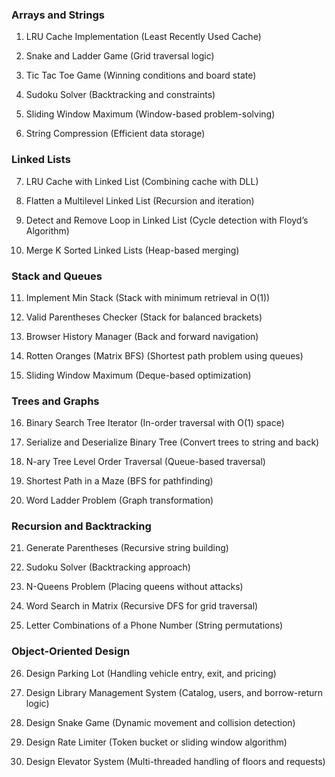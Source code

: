 
### Arrays and Strings 

1. LRU Cache Implementation (Least Recently Used Cache) 

2. Snake and Ladder Game (Grid traversal logic) 

3. Tic Tac Toe Game (Winning conditions and board state) 

4. Sudoku Solver (Backtracking and constraints) 

5. Sliding Window Maximum (Window-based problem-solving) 

6. String Compression (Efficient data storage) 

### Linked Lists 

7. LRU Cache with Linked List (Combining cache with DLL) 

8. Flatten a Multilevel Linked List (Recursion and iteration) 

9. Detect and Remove Loop in Linked List (Cycle detection with Floyd’s Algorithm) 

10. Merge K Sorted Linked Lists (Heap-based merging) 

### Stack and Queues 

11. Implement Min Stack (Stack with minimum retrieval in O(1)) 

12. Valid Parentheses Checker (Stack for balanced brackets) 

13. Browser History Manager (Back and forward navigation) 

14. Rotten Oranges (Matrix BFS) (Shortest path problem using queues) 

15. Sliding Window Maximum (Deque-based optimization) 

### Trees and Graphs 

16. Binary Search Tree Iterator (In-order traversal with O(1) space) 

17. Serialize and Deserialize Binary Tree (Convert trees to string and back) 

18. N-ary Tree Level Order Traversal (Queue-based traversal) 

19. Shortest Path in a Maze (BFS for pathfinding) 

20. Word Ladder Problem (Graph transformation) 

### Recursion and Backtracking 

21. Generate Parentheses (Recursive string building) 

22. Sudoku Solver (Backtracking approach) 

23. N-Queens Problem (Placing queens without attacks) 

24. Word Search in Matrix (Recursive DFS for grid traversal) 

25. Letter Combinations of a Phone Number (String permutations) 

### Object-Oriented Design 

26. Design Parking Lot (Handling vehicle entry, exit, and pricing) 

27. Design Library Management System (Catalog, users, and borrow-return logic) 

28. Design Snake Game (Dynamic movement and collision detection) 

29. Design Rate Limiter (Token bucket or sliding window algorithm) 

30. Design Elevator System (Multi-threaded handling of floors and requests) 
